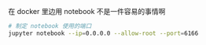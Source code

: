 

在 docker 里边用 notebook 不是一件容易的事情啊

```bash
# 制定 notebook 使用的端口
jupyter notebook --ip=0.0.0.0 --allow-root --port=6166
```

